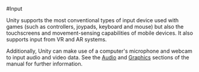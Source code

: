 #Input

Unity supports the most conventional types of input device used with games (such as controllers, joypads, keyboard and mouse) but also the touchscreens and movement-sensing capabilities of mobile devices. It also supports input from VR and AR systems.

Additionally, Unity can make use of a computer's microphone and webcam to input audio and video data. See the [Audio](Audio) and [Graphics](Graphics) sections of the manual for further information. 